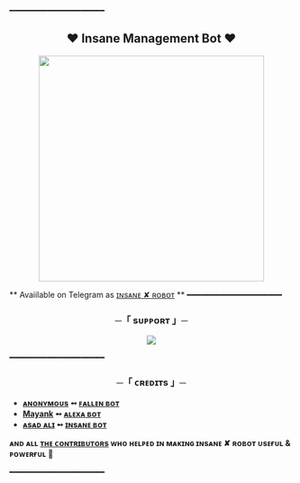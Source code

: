 ━━━━━━━━━━━━━━━━━━━━

<h2 align="center">
   ❤️ Insane Management Bot ❤️
</h2>

<p align="center">
<a href="https://t.me/Mayank"><img src="https://graph.org/file/04b4c116833b1e1f8f3ed.jpg" width="400"></a>
</p>

 ** Avaiilable on Telegram as [ɪɴsᴀɴᴇ ✘ ʀᴏʙᴏᴛ](https://t.me/Insane_Help) **
━━━━━━━━━━━━━━━━━━━━

<h3 align="center">
    ─「 sᴜᴩᴩᴏʀᴛ 」─
</h3>

<p align="center">
<a href="https://telegram.me/Dosto_ki_Mehfil786"><img src="https://img.shields.io/badge/-Support%20Group-blue.svg?style=for-the-badge&logo=Telegram"></a>
</p>
━━━━━━━━━━━━━━━━━━━━

<h3 align="center">
    ─「 ᴄʀᴇᴅɪᴛs 」─
</h3>

- <b>[ᴀɴᴏɴʏᴍᴏᴜs](https://github.com/TheMassomX)  ➻  [ꜰᴀʟʟᴇɴ ʙᴏᴛ](https://github.com/TheTeamInsane/InsaneManagement) </b>
- <b>[Mayank](https://github.com/TheTeamInsane)  ➻  [ᴀʟᴇxᴀ ʙᴏᴛ](https://github.com/TheTeamInsane/InsaneManagement) </b>
- <b>[ᴀsᴀᴅ ᴀʟɪ](https://github.com/TheTeamAlexa)  ➻  [ɪɴsᴀɴᴇ ʙᴏᴛ](https://github.com/TheTeamAlexa) </b>
 
<b>ᴀɴᴅ ᴀʟʟ [ᴛʜᴇ ᴄᴏɴᴛʀɪʙᴜᴛᴏʀs](https://github.com/TheTeamInsane/InsaneManagement/graphs/contributors) ᴡʜᴏ ʜᴇʟᴩᴇᴅ ɪɴ ᴍᴀᴋɪɴɢ ɪɴsᴀɴᴇ ✘ ʀᴏʙᴏᴛ ᴜsᴇғᴜʟ & ᴩᴏᴡᴇʀғᴜʟ 🖤 </b>

━━━━━━━━━━━━━━━━━━━━
